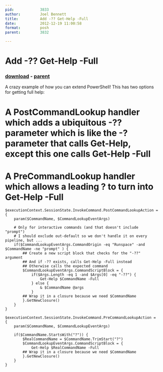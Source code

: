 ```yaml
---
pid:            3833
author:         Joel Bennett
title:          Add -?? Get-Help -Full
date:           2012-12-19 11:00:58
format:         posh
parent:         3832

---
```


# Add -?? Get-Help -Full

### [download](//scripts/3833.ps1) - [parent](//scripts/3832.md)

A crazy example of how you can extend PowerShell! This has two options for getting full help:

# A PostCommandLookup handler which adds a ubiquitous -?? parameter which is like the -? parameter that calls Get-Help, except this one calls Get-Help -Full
# A PreCommandLookup handler which allows a leading ? to turn into Get-Help -Full

```posh
$executionContext.SessionState.InvokeCommand.PostCommandLookupAction = {
    param($CommandName, $CommandLookupEventArgs)

    # Only for interactive commands (and that doesn't include "prompt")
    # I should exclude out-default so we don't handle it on every pipeline, but ...
    if($CommandLookupEventArgs.CommandOrigin -eq "Runspace" -and $CommandName -ne "prompt" ) {
        ## Create a new script block that checks for the "-??" argument 
        ## And if -?? exists, calls Get-Help -Full instead
        ## Otherwise calls the expected command
        $CommandLookupEventArgs.CommandScriptBlock = {
            if($Args.Length -eq 1 -and $Args[0] -eq "-??") {
                Get-Help $CommandName -Full
            } else {
                & $CommandName @args
            }
        ## Wrap it in a closure because we need $CommandName
        }.GetNewClosure()
    }
}

$executionContext.SessionState.InvokeCommand.PreCommandLookupAction = {
    param($CommandName, $CommandLookupEventArgs)

    if($CommandName.StartsWith("?")) {
        $RealCommandName = $CommandName.TrimStart("?")
        $CommandLookupEventArgs.CommandScriptBlock = {
            Get-Help $RealCommandName -Full
        ## Wrap it in a closure because we need $CommandName
        }.GetNewClosure()
    }
}
```
